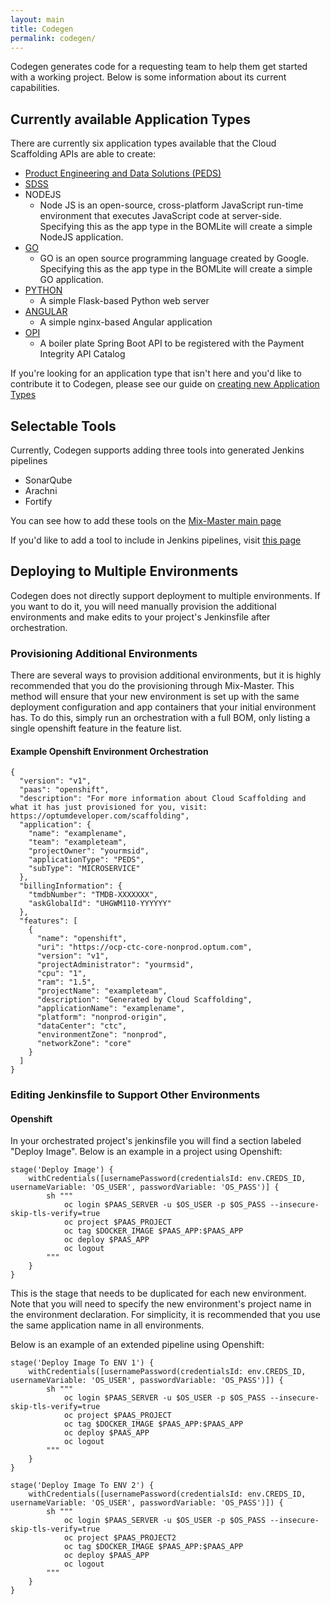 ```yaml
---
layout: main
title: Codegen
permalink: codegen/
---
```


Codegen generates code for a requesting team to help them get started with a working project. Below is some information about its current capabilities.

## Currently available Application Types
There are currently six application types available that the Cloud Scaffolding APIs are able to create:

- [Product Engineering and Data Solutions (PEDS)](peds)
- [SDSS](sdss)
- NODEJS
    - Node JS is an open-source, cross-platform JavaScript run-time environment that executes JavaScript code at server-side. Specifying this as the app type in the BOMLite will create a simple NodeJS application.
- [GO](go)
    - GO is an open source programming language created by Google. Specifying this as the app type in the BOMLite will create a simple GO application.
- [PYTHON](python)
    - A simple Flask-based Python web server
- [ANGULAR](angular)
    - A simple nginx-based Angular application
- [OPI](opi)
    - A boiler plate Spring Boot API to be registered with the Payment Integrity API Catalog

If you're looking for an application type that isn't here and you'd like to contribute it to Codegen, please see our guide on [creating new Application Types](apptypes)

## Selectable Tools
Currently, Codegen supports adding three tools into generated Jenkins pipelines

 - SonarQube
 - Arachni
 - Fortify

You can see how to add these tools on the [Mix-Master main page](../mm)

If you'd like to add a tool to include in Jenkins pipelines, visit [this page](toolsets)

## Deploying to Multiple Environments
Codegen does not directly support deployment to multiple environments. If you want to do it, you will need manually provision the additional environments and make edits to your project's Jenkinsfile after orchestration.

### Provisioning Additional Environments
There are several ways to provision additional environments, but it is highly recommended that you do the provisioning through Mix-Master. This method will ensure that your new environment is set up with the same deployment configuration and app containers that your initial environment has. To do this, simply run an orchestration with a full BOM, only listing a single openshift feature in the feature list.

#### Example Openshift Environment Orchestration
```
{
  "version": "v1",
  "paas": "openshift",
  "description": "For more information about Cloud Scaffolding and what it has just provisioned for you, visit: https://optumdeveloper.com/scaffolding",
  "application": {
    "name": "examplename",
    "team": "exampleteam",
    "projectOwner": "yourmsid",
    "applicationType": "PEDS",
    "subType": "MICROSERVICE"
  },
  "billingInformation": {
    "tmdbNumber": "TMDB-XXXXXXX",
    "askGlobalId": "UHGWM110-YYYYYY"
  },
  "features": [
    {
      "name": "openshift",
      "uri": "https://ocp-ctc-core-nonprod.optum.com",
      "version": "v1",
      "projectAdministrator": "yourmsid",
      "cpu": "1",
      "ram": "1.5",
      "projectName": "exampleteam",
      "description": "Generated by Cloud Scaffolding",
      "applicationName": "examplename",
      "platform": "nonprod-origin",
      "dataCenter": "ctc",
      "environmentZone": "nonprod",
      "networkZone": "core"
    }
  ]
}
```
### Editing Jenkinsfile to Support Other Environments
#### Openshift
In your orchestrated project's jenkinsfile you will find a section labeled "Deploy Image". Below is an example in a project using Openshift:
```
stage('Deploy Image') {
    withCredentials([usernamePassword(credentialsId: env.CREDS_ID, usernameVariable: 'OS_USER', passwordVariable: 'OS_PASS')] {
        sh """
            oc login $PAAS_SERVER -u $OS_USER -p $OS_PASS --insecure-skip-tls-verify=true
            oc project $PAAS_PROJECT
            oc tag $DOCKER_IMAGE $PAAS_APP:$PAAS_APP
            oc deploy $PAAS_APP
            oc logout
        """
    }
}
```
This is the stage that needs to be duplicated for each new environment. Note that you will need to specify the new environment's project name in the environment declaration. For simplicity, it is recommended that you use the same application name in all environments.

Below is an example of an extended pipeline using Openshift:
```
stage('Deploy Image To ENV 1') {
    withCredentials([usernamePassword(credentialsId: env.CREDS_ID, usernameVariable: 'OS_USER', passwordVariable: 'OS_PASS')]) {
        sh """
            oc login $PAAS_SERVER -u $OS_USER -p $OS_PASS --insecure-skip-tls-verify=true
            oc project $PAAS_PROJECT
            oc tag $DOCKER_IMAGE $PAAS_APP:$PAAS_APP
            oc deploy $PAAS_APP
            oc logout
        """
    }
}	

stage('Deploy Image To ENV 2') {
    withCredentials([usernamePassword(credentialsId: env.CREDS_ID, usernameVariable: 'OS_USER', passwordVariable: 'OS_PASS')]) {
        sh """
            oc login $PAAS_SERVER -u $OS_USER -p $OS_PASS --insecure-skip-tls-verify=true
            oc project $PAAS_PROJECT2
            oc tag $DOCKER_IMAGE $PAAS_APP:$PAAS_APP
            oc deploy $PAAS_APP
            oc logout
        """
    }
}
```

